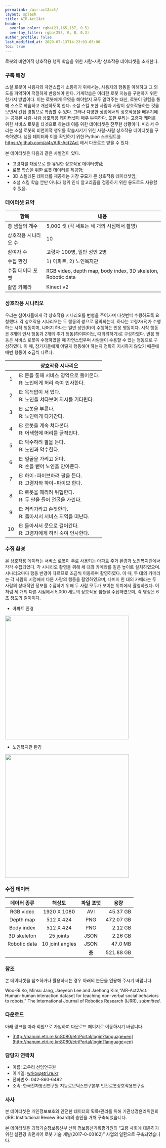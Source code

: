 ```yaml
---
permalink: /air-act2act/
layout: splash
title: AIR-Act2Act
header:
  overlay_color: rgba(23,165,137, 0.5)
  overlay_filter: rgba(255, 0, 0, 0.3)
author_profile: false
last_modified_at: 2020-07-13T14:23:03-05:00
toc: true
---
```


로봇의 비언어적 상호작용 행위 학습을 위한 사람-사람 상호작용 데이터셋을 소개한다.

### 구축 배경

소셜 로봇이 사용자와 자연스럽게 소통하기 위해서는, 사용자의 행동을 이해하고 그 의도를 파악하여 적절하게 반응해야 한다. 기계학습은 이러한 로봇 지능을 구현하기 위한 한가지 방법이다. 이는 로봇에게 무엇을 해야할지 모두 알려주는 대신, 로봇이 경험을 통해 스스로 학습하고 개선하도록 한다. 소셜 스킬 또한 사람과 사람이 상호작용하는 것을 보면서 간접 경험으로 학습할 수 있다. 그러나 다양한 상황에서의 상호작용을 배우기에는 공개된 사람-사람 상호작용 데이터셋이 매우 부족하다. 또한 우리는 고령자 케어를 위한 서비스 로봇을 타겟으로 하는데 이를 위한 데이터셋은 전무한 상황이다. 따라서 우리는 소셜 로봇의 비언어적 행위를 학습시키기 위한 사람-사람 상호작용 데이터셋을 구축하였다. 샘플 데이터와 이를 확인하기 위한 Python 스크립트를  https://github.com/ai4r/AIR-Act2Act 에서 다운로드 받을 수 있다.

본 데이터셋은 다음과 같은 차별점이 있다.

- 고령자를 대상으로 한 유일한 상호작용 데이터셋임;
- 로봇 학습을 위한 로봇 데이터를 제공함;
- 3D 스켈레톤 데이터를 제공하는 가장 규모가 큰 상호작용 데이터셋임;
- 소셜 스킬 학습 뿐만 아니라 행위 인식 알고리즘을 검증하기 위한 용도로도 사용할 수 있음.

### 데이터셋 요약

|<center>항목</center>|<center>내용</center>|
|:--- |:--- |
|총 샘플의 개수|5,000 셋 (각 세트는 세 개의 시점에서 촬영)|
|상호작용 시나리오 수|10|
|참여자 수|고령자 100명, 일반 성인 2명|
|수집 환경|1) 아파트, 2) 노인복지관|
|수집 데이터 포맷|RGB video, depth map, body index, 3D skeleton, Robotic data|
|촬영 카메라|Kinect v2|

### 상호작용 시나리오

우리는 참여자들에게 각 상호작용 시나리오를 변형을 주어가며 다섯번씩 수행하도록 요청했다. 각 상호작용 시나리오는 두 행동의 쌍으로 정의되는데, 하나는 고령자(E)가 수행하는 시작 행동이며, 나머지 하나는 일반 성인(R)이 수행하는 반응 행동이다. 시작 행동은 8개의 인사 행동과 2개의 추가 행동(하이파이브, 때리려하기)로 구성하였다. 반응 행동은 서비스 로봇이 수행하였을 때 자연스럽우며 사람들이 수용할 수 있는 행동으로 구성하였다. 이 때, 참가자들에게 어떻게 행동해야 하는지 정확히 지시하지 않았기 때문에 매번 행동이 조금씩 다르다.

||<center>상호작용 시나리오</center>|
|:---: |:--- |
|1|E: 문을 통해 서비스 영역으로 들어온다.<br>R: 노인에게 허리 숙여 인사한다.|
|2|E: 목적없이 서 있다.<br>R: 노인을 쳐다보며 지시를 기다린다.|
|3|E: 로봇을 부른다.<br>R: 노인에게 다가간다.|
|4|E: 로봇을 계속 쳐다본다.<br>R: 어색함에 머리를 긁적인다.|
|5|E: 악수하려 팔을 든다.<br>R: 노인과 악수한다.|
|6|E: 얼굴을 가리고 운다.<br>R: 손을 뻗어 노인을 안아준다.|
|7|E: 하이-파이브하려 팔을 든다.<br>R: 고령자와 하이-파이브 한다.|
|8|E: 로봇을 때리려 위협한다.<br>R: 두 팔을 들어 얼굴을 가린다.|
|9|E: 저리가라고 손짓한다.<br>R: 돌아서서 서비스 지역을 떠난다.|
|10|E: 돌아서서 문으로 걸어간다. <br>R: 고령자에게 허리 숙여 인사한다.|

### 수집 환경

본 상호작용 데이터는 서비스 로봇이 주로 사용되는 아파트 주거 환경과 노인복지관에서 각각 수집되었다. 각 시나리오 촬영을 위해 세 대의 카메라를 같은 높이로 설치하였으며. 시나리오마다 행동 반경이 다르므로 조금씩 이동하며 촬영하였다. 이 때, 두 대의 카메라는 각 사람의 시점에서 다른 사람의 행동을 촬영하였으며, 나머지 한 대의 카메라는 두 사람의 상대적인 정보를 수집하기 위해 두 사람 모두가 보이는 위치에서 촬영하였다. 이처럼 세 개의 다른 시점에서 5,000 세트의 상호작용 샘플을 수집하였으며, 각 영상은 6초 정도의 길이이다.

- 아파트 환경
<img src="http://drive.google.com/uc?export=view&id=1zw33eItZ9xfkwKcP6V6gQLWNmmpAGioT" width="400">

- 노인복지관 환경
<img src="http://drive.google.com/uc?export=view&id=1fpmmt8Spu6Wj4UZ83Y3h0Vk_5ZxPNqZw" width="400">

### 수집 데이터

|데이터 종류|해상도|파일 포맷|<center>용량</center>|
|:---: |:---: |:---: |---: |
|RGB video|1920 X 1080|AVI|45.37 GB|
|Depth map|512 X 424|PNG|472.07 GB|
|Body index|512 X 424|PNG|2.12 GB|
|3D skeleton|25 joints|JSON|2.26 GB|
|Robotic data|10 joint angles|JSON|47.0 MB|
|||**총**|521.88 GB|

### 참조

본 데이터셋을 참조하거나 활용하시는 경우 아래의 논문을 인용해 주시기 바랍니다.

Woo-Ri Ko, Minsu Jang, Jaeyeon Lee and Jaehong Kim,“AIR-Act2Act: Human-human interaction dataset for teaching non-verbal social behaviors to robots," The International Journal of Robotics Research (IJRR), *submitted*.

### 다운로드

아래 링크를 따라 회원으로 가입하여 다운로드 페이지로 이동하시기 바랍니다.
- [http://nanum.etri.re.kr:8080/etriPortal/login?language=en](http://nanum.etri.re.kr:8080/etriPortal/login?language=en)

### 담당자 연락처

- 이름: 고우리 선임연구원
- 이메일: wrko@etri.re.kr
- 전화번호: 042-860-6482
- 소속: 한국전자통신연구원 지능로보틱스연구본부 인간로봇상호작용연구실

### 사사

본 데이터셋은 개인정보보호와 안전한 데이터의 획득/관리를 위해 기관생명윤리위원회(IRB: Institutional Review Board)의 승인을 거쳐 구축되었습니다.

본 데이터셋은 과학기술정보통신부 산하 정보통신기획평가원의 “고령 사회에 대응하기 위한 실환경 휴먼케어 로봇 기술 개발(2017-0-00162)” 사업의 일환으로 구축되었습니다.
